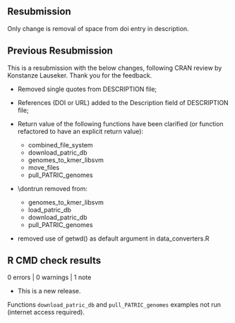 ## Resubmission

Only change is removal of space from doi entry in description.

## Previous Resubmission

This is a resubmission with the below changes, following CRAN review by
Konstanze Lauseker. Thank you for the feedback.

* Removed single quotes from DESCRIPTION file;
* References (DOI or URL) added to the Description field of DESCRIPTION file;
* Return value of the following functions have been clarified (or function
refactored to have an explicit return value):

    - combined_file_system
    - download_patric_db
    - genomes_to_kmer_libsvm
    - move_files
    - pull_PATRIC_genomes

* \dontrun removed from:

    - genomes_to_kmer_libsvm
    - load_patric_db
    - download_patric_db
    - pull_PATRIC_genomes

* removed use of getwd() as default argument in data_converters.R

## R CMD check results

0 errors | 0 warnings | 1 note

* This is a new release.

Functions `download_patric_db` and `pull_PATRIC_genomes` examples not run (internet access required).
